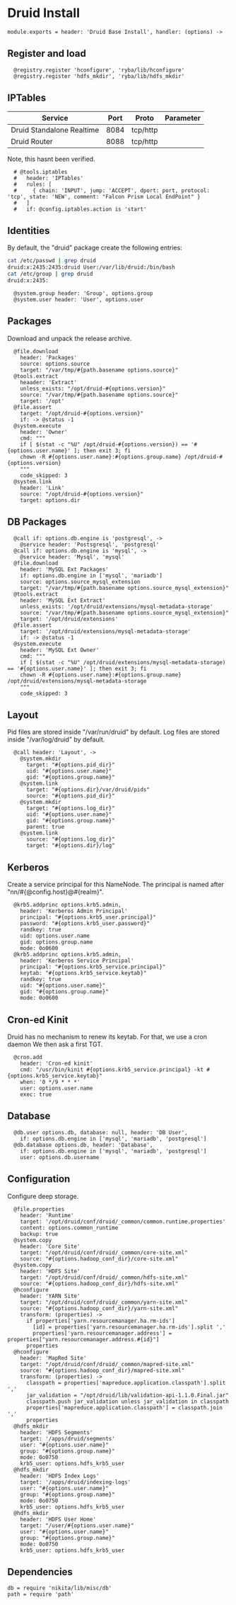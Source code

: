 
# Druid Install

    module.exports = header: 'Druid Base Install', handler: (options) ->

## Register and load

      @registry.register 'hconfigure', 'ryba/lib/hconfigure'
      @registry.register 'hdfs_mkdir', 'ryba/lib/hdfs_mkdir'

## IPTables

| Service   | Port       | Proto     | Parameter                   |
|-----------|------------|-----------|-----------------------------|
| Druid Standalone Realtime    | 8084      | tcp/http  |  |
| Druid Router    | 8088      | tcp/http  |  |

Note, this hasnt been verified.

      # @tools.iptables
      #   header: 'IPTables'
      #   rules: [
      #     { chain: 'INPUT', jump: 'ACCEPT', dport: port, protocol: 'tcp', state: 'NEW', comment: "Falcon Prism Local EndPoint" }
      #   ]
      #   if: @config.iptables.action is 'start'

## Identities

By default, the "druid" package create the following entries:

```bash
cat /etc/passwd | grep druid
druid:x:2435:2435:druid User:/var/lib/druid:/bin/bash
cat /etc/group | grep druid
druid:x:2435:
```

      @system.group header: 'Group', options.group
      @system.user header: 'User', options.user

## Packages

Download and unpack the release archive.

      @file.download
        header: 'Packages'
        source: options.source
        target: "/var/tmp/#{path.basename options.source}"
      @tools.extract
        heaader: 'Extract'
        unless_exists: "/opt/druid-#{options.version}"
        source: "/var/tmp/#{path.basename options.source}"
        target: '/opt'
      @file.assert
        target: "/opt/druid-#{options.version}"
        if: -> @status -1
      @system.execute
        header: 'Owner'
        cmd: """
        if [ $(stat -c "%U" /opt/druid-#{options.version}) == '#{options.user.name}' ]; then exit 3; fi
        chown -R #{options.user.name}:#{options.group.name} /opt/druid-#{options.version}
        """
        code_skipped: 3
      @system.link
        header: 'Link'
        source: "/opt/druid-#{options.version}"
        target: options.dir

## DB Packages

      @call if: options.db.engine is 'postgresql', ->
        @service header: 'Postsgresql', 'postgresql'
      @call if: options.db.engine is 'mysql', ->
        @service header: 'Mysql', 'mysql'
      @file.download
        header: 'MySQL Ext Packages'
        if: options.db.engine in ['mysql', 'mariadb']
        source: options.source_mysql_extension
        target: "/var/tmp/#{path.basename options.source_mysql_extension}"
      @tools.extract
        header: 'MySQL Ext Extract'
        unless_exists: '/opt/druid/extensions/mysql-metadata-storage'
        source: "/var/tmp/#{path.basename options.source_mysql_extension}"
        target: '/opt/druid/extensions'
      @file.assert
        target: '/opt/druid/extensions/mysql-metadata-storage'
        if: -> @status -1
      @system.execute
        header: 'MySQL Ext Owner'
        cmd: """
        if [ $(stat -c "%U" /opt/druid/extensions/mysql-metadata-storage) == '#{options.user.name}' ]; then exit 3; fi
        chown -R #{options.user.name}:#{options.group.name} /opt/druid/extensions/mysql-metadata-storage
        """
        code_skipped: 3

## Layout

Pid files are stored inside "/var/run/druid" by default.
Log files are stored inside "/var/log/druid" by default.

      @call header: 'Layout', ->
        @system.mkdir
          target: "#{options.pid_dir}"
          uid: "#{options.user.name}"
          gid: "#{options.group.name}"
        @system.link
          target: "#{options.dir}/var/druid/pids"
          source: "#{options.pid_dir}"
        @system.mkdir
          target: "#{options.log_dir}"
          uid: "#{options.user.name}"
          gid: "#{options.group.name}"
          parent: true
        @system.link
          source: "#{options.log_dir}"
          target: "#{options.dir}/log"

## Kerberos

Create a service principal for this NameNode. The principal is named after
"nn/#{@config.host}@#{realm}".

      @krb5.addprinc options.krb5.admin,
        header: 'Kerberos Admin Principal'
        principal: "#{options.krb5_user.principal}"
        password: "#{options.krb5_user.password}"
        randkey: true
        uid: options.user.name
        gid: options.group.name
        mode: 0o0600
      @krb5.addprinc options.krb5.admin,
        header: 'Kerberos Service Principal'
        principal: "#{options.krb5_service.principal}"
        keytab: "#{options.krb5_service.keytab}"
        randkey: true
        uid: "#{options.user.name}"
        gid: "#{options.group.name}"
        mode: 0o0600

## Cron-ed Kinit

Druid has no mechanism to renew its keytab. For that, we use a cron daemon
We then ask a first TGT.

      @cron.add
        header: 'Cron-ed kinit'
        cmd: "/usr/bin/kinit #{options.krb5_service.principal} -kt #{options.krb5_service.keytab}"
        when: '0 */9 * * *'
        user: options.user.name
        exec: true

## Database

      @db.user options.db, database: null, header: 'DB User',
        if: options.db.engine in ['mysql', 'mariadb', 'postgresql']
      @db.database options.db, header: 'Database',
        if: options.db.engine in ['mysql', 'mariadb', 'postgresql']
        user: options.db.username

## Configuration

Configure deep storage.

      @file.properties
        header: 'Runtime'
        target: '/opt/druid/conf/druid/_common/common.runtime.properties'
        content: options.common_runtime
        backup: true
      @system.copy
        header: 'Core Site'
        target: "/opt/druid/conf/druid/_common/core-site.xml"
        source: "#{options.hadoop_conf_dir}/core-site.xml"
      @system.copy
        header: 'HDFS Site'
        target: "/opt/druid/conf/druid/_common/hdfs-site.xml"
        source: "#{options.hadoop_conf_dir}/hdfs-site.xml"
      @hconfigure
        header: 'YARN Site'
        target: "/opt/druid/conf/druid/_common/yarn-site.xml"
        source: "#{options.hadoop_conf_dir}/yarn-site.xml"
        transform: (properties) ->
          if properties['yarn.resourcemanager.ha.rm-ids']
            [id] = properties['yarn.resourcemanager.ha.rm-ids'].split ','
            properties['yarn.resourcemanager.address'] = properties["yarn.resourcemanager.address.#{id}"]
          properties
      @hconfigure
        header: 'MapRed Site'
        target: "/opt/druid/conf/druid/_common/mapred-site.xml"
        source: "#{options.hadoop_conf_dir}/mapred-site.xml"
        transform: (properties) ->
          classpath = properties['mapreduce.application.classpath'].split ','
          jar_validation = "/opt/druid/lib/validation-api-1.1.0.Final.jar"
          classpath.push jar_validation unless jar_validation in classpath
          properties['mapreduce.application.classpath'] = classpath.join ','
          properties
      @hdfs_mkdir
        header: 'HDFS Segments'
        target: '/apps/druid/segments'
        user: "#{options.user.name}"
        group: "#{options.group.name}"
        mode: 0o0750
        krb5_user: options.hdfs_krb5_user
      @hdfs_mkdir
        header: 'HDFS Index Logs'
        target: '/apps/druid/indexing-logs'
        user: "#{options.user.name}"
        group: "#{options.group.name}"
        mode: 0o0750
        krb5_user: options.hdfs_krb5_user
      @hdfs_mkdir
        header: 'HDFS User Home'
        target: "/user/#{options.user.name}"
        user: "#{options.user.name}"
        group: "#{options.group.name}"
        mode: 0o0750
        krb5_user: options.hdfs_krb5_user

## Dependencies

    db = require 'nikita/lib/misc/db'
    path = require 'path'

